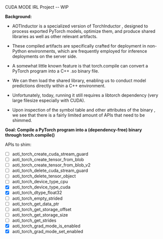CUDA MODE IRL Project -- WIP

**Background:**

- AOTInductor is a specialized version of TorchInductor , designed to process exported PyTorch models, optimize them, and produce shared libraries as well as other relevant artifacts. 

- These compiled artifacts are specifically crafted for deployment in non-Python environments, which are frequently employed for inference deployments on the server side.

- A somewhat little known feature is that torch.compile can convert a PyTorch program into a C++ .so binary file. 

- We can then load the shared library, enabling us to conduct model predictions directly within a C++ environment.

- Unfortunately, today, running it still requires a libtorch dependency (very large filesize especially with CUDA). 

- Upon inspection of the symbol table and other attributes of the binary , we see that there is a fairly limited amount of APIs that need to be shimmed.

**Goal: Compile a PyTorch program into a (dependency-free) binary through torch.compile()**


APIs to shim:
- [ ] aoti_torch_create_cuda_stream_guard 
- [ ] aoti_torch_create_tensor_from_blob
- [ ] aoti_torch_create_tensor_from_blob_v2
- [ ] aoti_torch_delete_cuda_stream_guard 
- [ ] aoti_torch_delete_tensor_object
- [ ] aoti_torch_device_type_cpu
- [x] aoti_torch_device_type_cuda
- [x] aoti_torch_dtype_float32
- [ ] aoti_torch_empty_strided
- [ ] aoti_torch_get_data_ptr 
- [ ] aoti_torch_get_storage_offset
- [ ] aoti_torch_get_storage_size
- [ ] aoti_torch_get_strides 
- [x] aoti_torch_grad_mode_is_enabled 
- [x] aoti_torch_grad_mode_set_enabled
